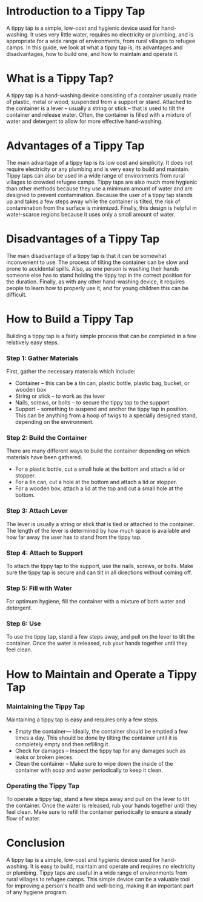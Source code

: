 
# Introduction to a Tippy Tap
A tippy tap is a simple, low-cost and hygienic device used for hand-washing. It uses very little water, requires no electricity or plumbing, and is appropriate for a wide range of environments, from rural villages to refugee camps. In this guide, we look at what a tippy tap is, its advantages and disadvantages, how to build one, and how to maintain and operate it. 

# What is a Tippy Tap? 
A tippy tap is a hand-washing device consisting of a container usually made of plastic, metal or wood, suspended from a support or stand. Attached to the container is a lever – usually a string or stick – that is used to tilt the container and release water. Often, the container is filled with a mixture of water and detergent to allow for more effective hand-washing. 

# Advantages of a Tippy Tap
The main advantage of a tippy tap is its low cost and simplicity. It does not require electricity or any plumbing and is very easy to build and maintain. Tippy taps can also be used in a wide range of environments from rural villages to crowded refugee camps. Tippy taps are also much more hygienic than other methods because they use a minimum amount of water and are designed to prevent contamination. Because the user of a tippy tap stands up and takes a few steps away while the container is tilted, the risk of contamination from the surface is minimized. Finally, this design is helpful in water-scarce regions because it uses only a small amount of water. 

# Disadvantages of a Tippy Tap
The main disadvantage of a tippy tap is that it can be somewhat inconvenient to use. The process of tilting the container can be slow and prone to accidental spills. Also, as one person is washing their hands someone else has to stand holding the tippy tap in the correct position for the duration. Finally, as with any other hand-washing device, it requires people to learn how to properly use it, and for young children this can be difficult. 

# How to Build a Tippy Tap
Building a tippy tap is a fairly simple process that can be completed in a few relatively easy steps.

### Step 1: Gather Materials 
First, gather the necessary materials which include: 
- Container – this can be a tin can, plastic bottle, plastic bag, bucket, or wooden box
- String or stick – to work as the lever
- Nails, screws, or bolts – to secure the tippy tap to the support
- Support – something to suspend and anchor the tippy tap in position. This can be anything from a hoop of twigs to a specially designed stand, depending on the environment. 

### Step 2: Build the Container 
There are many different ways to build the container depending on which materials have been gathered.

- For a plastic bottle, cut a small hole at the bottom and attach a lid or stopper.
- For a tin can, cut a hole at the bottom and attach a lid or stopper.
- For a wooden box, attach a lid at the top and cut a small hole at the bottom.

### Step 3: Attach Lever 
The lever is usually a string or stick that is tied or attached to the container. The length of the lever is determined by how much space is available and how far away the user has to stand from the tippy tap.

### Step 4: Attach to Support
To attach the tippy tap to the support, use the nails, screws, or bolts. Make sure the tippy tap is secure and can tilt in all directions without coming off.

### Step 5: Fill with Water
For optimum hygiene, fill the container with a mixture of both water and detergent. 

### Step 6: Use
To use the tippy tap, stand a few steps away, and pull on the lever to tilt the container. Once the water is released, rub your hands together until they feel clean. 

# How to Maintain and Operate a Tippy Tap

### Maintaining the Tippy Tap
Maintaining a tippy tap is easy and requires only a few steps.

- Empty the container— Ideally, the container should be emptied a few times a day. This should be done by tilting the container until it is completely empty and then refilling it.
- Check for damages – Inspect the tippy tap for any damages such as leaks or broken pieces.
- Clean the container – Make sure to wipe down the inside of the container with soap and water periodically to keep it clean.

### Operating the Tippy Tap
To operate a tippy tap, stand a few steps away and pull on the lever to tilt the container. Once the water is released, rub your hands together until they feel clean. Make sure to refill the container periodically to ensure a steady flow of water. 

# Conclusion
A tippy tap is a simple, low-cost and hygienic device used for hand-washing. It is easy to build, maintain and operate and requires no electricity or plumbing. Tippy taps are useful in a wide range of environments from rural villages to refugee camps. This simple device can be a valuable tool for improving a person's health and well-being, making it an important part of any hygiene program.
